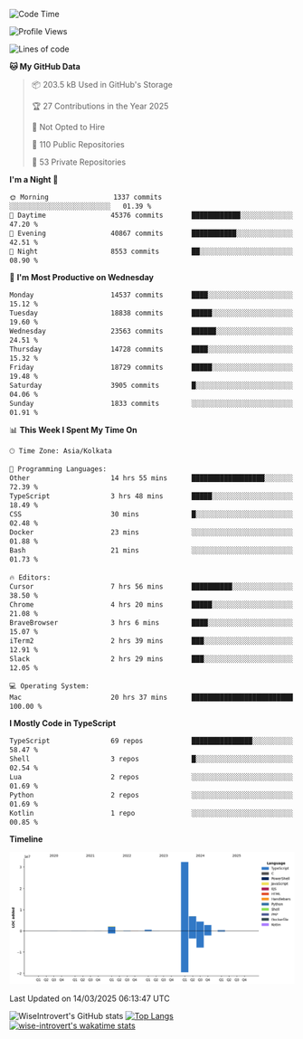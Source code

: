 <!--START_SECTION:waka-->
![Code Time](http://img.shields.io/badge/Code%20Time-2%2C259%20hrs%2013%20mins-blue)

![Profile Views](http://img.shields.io/badge/Profile%20Views-6-blue)

![Lines of code](https://img.shields.io/badge/From%20Hello%20World%20I%27ve%20Written-49.6%20million%20lines%20of%20code-blue)

**🐱 My GitHub Data** 

> 📦 203.5 kB Used in GitHub's Storage 
 > 
> 🏆 27 Contributions in the Year 2025
 > 
> 🚫 Not Opted to Hire
 > 
> 📜 110 Public Repositories 
 > 
> 🔑 53 Private Repositories 
 > 
**I'm a Night 🦉** 

```text
🌞 Morning                1337 commits        ░░░░░░░░░░░░░░░░░░░░░░░░░   01.39 % 
🌆 Daytime                45376 commits       ████████████░░░░░░░░░░░░░   47.20 % 
🌃 Evening                40867 commits       ███████████░░░░░░░░░░░░░░   42.51 % 
🌙 Night                  8553 commits        ██░░░░░░░░░░░░░░░░░░░░░░░   08.90 % 
```
📅 **I'm Most Productive on Wednesday** 

```text
Monday                   14537 commits       ████░░░░░░░░░░░░░░░░░░░░░   15.12 % 
Tuesday                  18838 commits       █████░░░░░░░░░░░░░░░░░░░░   19.60 % 
Wednesday                23563 commits       ██████░░░░░░░░░░░░░░░░░░░   24.51 % 
Thursday                 14728 commits       ████░░░░░░░░░░░░░░░░░░░░░   15.32 % 
Friday                   18729 commits       █████░░░░░░░░░░░░░░░░░░░░   19.48 % 
Saturday                 3905 commits        █░░░░░░░░░░░░░░░░░░░░░░░░   04.06 % 
Sunday                   1833 commits        ░░░░░░░░░░░░░░░░░░░░░░░░░   01.91 % 
```


📊 **This Week I Spent My Time On** 

```text
🕑︎ Time Zone: Asia/Kolkata

💬 Programming Languages: 
Other                    14 hrs 55 mins      ██████████████████░░░░░░░   72.39 % 
TypeScript               3 hrs 48 mins       █████░░░░░░░░░░░░░░░░░░░░   18.49 % 
CSS                      30 mins             █░░░░░░░░░░░░░░░░░░░░░░░░   02.48 % 
Docker                   23 mins             ░░░░░░░░░░░░░░░░░░░░░░░░░   01.88 % 
Bash                     21 mins             ░░░░░░░░░░░░░░░░░░░░░░░░░   01.73 % 

🔥 Editors: 
Cursor                   7 hrs 56 mins       ██████████░░░░░░░░░░░░░░░   38.50 % 
Chrome                   4 hrs 20 mins       █████░░░░░░░░░░░░░░░░░░░░   21.08 % 
BraveBrowser             3 hrs 6 mins        ████░░░░░░░░░░░░░░░░░░░░░   15.07 % 
iTerm2                   2 hrs 39 mins       ███░░░░░░░░░░░░░░░░░░░░░░   12.91 % 
Slack                    2 hrs 29 mins       ███░░░░░░░░░░░░░░░░░░░░░░   12.05 % 

💻 Operating System: 
Mac                      20 hrs 37 mins      █████████████████████████   100.00 % 
```

**I Mostly Code in TypeScript** 

```text
TypeScript               69 repos            ███████████████░░░░░░░░░░   58.47 % 
Shell                    3 repos             █░░░░░░░░░░░░░░░░░░░░░░░░   02.54 % 
Lua                      2 repos             ░░░░░░░░░░░░░░░░░░░░░░░░░   01.69 % 
Python                   2 repos             ░░░░░░░░░░░░░░░░░░░░░░░░░   01.69 % 
Kotlin                   1 repo              ░░░░░░░░░░░░░░░░░░░░░░░░░   00.85 % 
```



**Timeline**

![Lines of Code chart](https://raw.githubusercontent.com/wise-introvert/wise-introvert/master/assets/bar_graph.png)


 Last Updated on 14/03/2025 06:13:47 UTC
<!--END_SECTION:waka-->

![WiseIntrovert's GitHub stats](https://github-readme-stats.vercel.app/api?username=wise-introvert&count_private=true&show_icons=true)
[![Top Langs](https://github-readme-stats.vercel.app/api/top-langs/?username=wise-introvert&langs_count=10)](https://github.com/anuraghazra/github-readme-stats)
[![wise-introvert's wakatime stats](https://github-readme-stats.vercel.app/api/wakatime?username=wiseintrovert)](https://github.com/anuraghazra/github-readme-stats)
